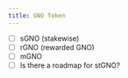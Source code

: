 ```yaml
--- 
title: GNO Token
---
```




- [ ] sGNO (stakewise)
- [ ] rGNO (rewarded GNO)
- [ ] mGNO
- [ ] Is there a roadmap for stGNO?